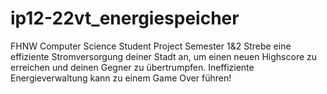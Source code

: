 # ip12-22vt_energiespeicher
FHNW Computer Science Student Project Semester 1&2
Strebe eine effiziente Stromversorgung deiner Stadt an, um einen neuen Highscore zu erreichen und deinen Gegner zu übertrumpfen. Ineffiziente Energieverwaltung kann zu einem Game Over führen!
